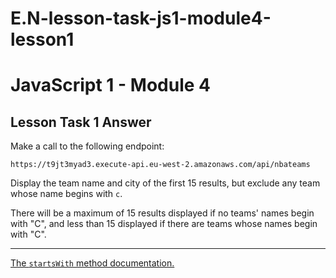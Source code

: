 # E.N-lesson-task-js1-module4-lesson1

# JavaScript 1 - Module 4

## Lesson Task 1 Answer

Make a call to the following endpoint:

```
https://t9jt3myad3.execute-api.eu-west-2.amazonaws.com/api/nbateams
```

Display the team name and city of the first 15 results, but exclude any team whose name begins with `c`.

There will be a maximum of 15 results displayed if no teams' names begin with "C", and less than 15 displayed if there are teams whose names begin with "C".

---

<a href="https://developer.mozilla.org/en-US/docs/Web/JavaScript/Reference/Global_Objects/String/startsWith" target="_blank">The `startsWith` method documentation.</a>
